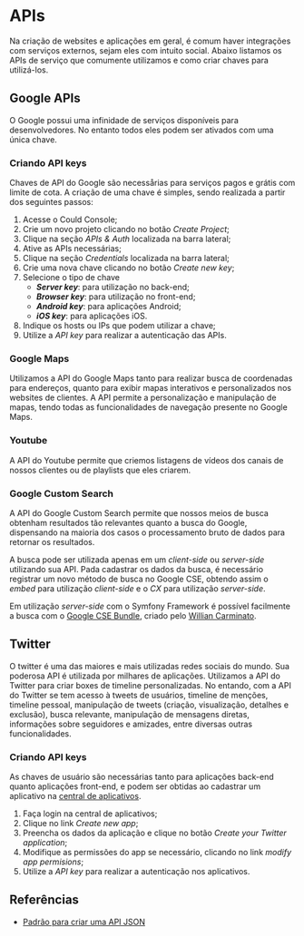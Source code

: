 # APIs
Na criação de websites e aplicações em geral, é comum haver integrações com serviços externos, sejam eles com intuito social. Abaixo listamos os APIs de serviço que comumente utilizamos e como criar chaves para utilizá-los.

## Google APIs

O Google possui uma infinidade de serviços disponíveis para desenvolvedores. No entanto todos eles podem ser ativados com uma única chave.

### Criando API keys
Chaves de API do Google são necessårias para serviços pagos e grátis com limite de cota. A criação de uma chave é simples, sendo realizada a partir dos seguintes passos:

1. Acesse o Could Console;
2. Crie um novo projeto clicando no botão _Create Project_;
3. Clique na seção _APIs & Auth_ localizada na barra lateral;
4. Ative as APIs necessárias;
5. Clique na seção _Credentials_ localizada na barra lateral;
6. Crie uma nova chave clicando no botão _Create new key_;
7. Selecione o tipo de chave
	* **_Server key_**: para utilização no back-end;
	* **_Browser key_**: para utilização no front-end;
	* **_Android key_**: para aplicações Android;
	* **_iOS key_**: para aplicações iOS.
8. Indique os hosts ou IPs que podem utilizar a chave;
9. Utilize a _API key_ para realizar a autenticação das APIs.

### Google Maps
Utilizamos a API do Google Maps tanto para realizar busca de coordenadas para endereços, quanto para exibir mapas interativos e personalizados nos websites de clientes. A API permite a personalização e manipulação de mapas, tendo todas as funcionalidades de navegação presente no Google Maps.

### Youtube
A API do Youtube permite que criemos listagens de vídeos dos canais de nossos clientes ou de playlists que eles criarem.

### Google Custom Search
A API do Google Custom Search permite que nossos meios de busca obtenham resultados tão relevantes quanto a busca do Google, dispensando na maioria dos casos o processamento bruto de dados para retornar os resultados.

A busca pode ser utilizada apenas em um _client-side_ ou _server-side_ utilizando sua API. Pada cadastrar os dados da busca, é necessário registrar um novo método de busca no Google CSE, obtendo assim o _embed_ para utilização _client-side_ e o _CX_ para utilização _server-side_.

Em utilização _server-side_ com o Symfony Framework é possível facilmente a busca com o [Google CSE Bundle](https://github.com/williancarminato/GoogleCseBundle), criado pelo [Willian Carminato](https://twitter.com/willcampideli).

## Twitter
O twitter é uma das maiores e mais utilizadas redes sociais do mundo. Sua poderosa API é utilizada por milhares de aplicações. Utilizamos a API do Twitter para criar boxes de timeline personalizadas. No entando, com a API do Twitter se tem acesso à tweets de usuários, timeline de menções, timeline pessoal, manipulação de tweets (criação, visualização, detalhes e exclusão), busca relevante, manipulação de mensagens diretas, informações sobre seguidores e amizades, entre diversas outras funcionalidades.

### Criando API keys

As chaves de usuário são necessárias tanto para aplicações back-end quanto aplicações front-end, e podem ser obtidas ao cadastrar um aplicativo na [central de aplicativos](https://apps.twitter.com/).

1. Faça login na central de aplicativos;
2. Clique no link _Create new app_;
3. Preencha os dados da aplicação e clique no botão _Create your Twitter application_;
4. Modifique as permissões do app se necessário, clicando no link _modify app permisions_;
5. Utilize a _API key_ para realizar a autenticação nos aplicativos.

## Referências

* [Padrão para criar uma API JSON](http://jsonapi.org/)

